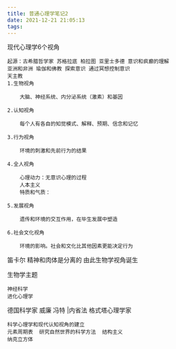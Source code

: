 ```yaml
---
title: 普通心理学笔记2
date: 2021-12-21 21:05:13
tags:
---
```


现代心理学6个视角

    起源：古希腊哲学家 苏格拉底 柏拉图 亚里士多德 意识和疯癫的理解
    亚洲和非洲 瑜伽和佛教 探索意识 通过冥想控制意识
    天主教
    1.生物视角
        
        大脑、神经系统、内分泌系统（激素）和基因

    2.认知视角

        每个人有各自的知觉模式、解释、预期、信念和记忆        
        
    3.行为视角
        
        环境的刺激和先前行为的结果

    4.全人视角
        
        心理动力：无意识心理的过程
        人本主义
        特质和气质：

    5.发展视角

        遗传和环境的交互作用，在毕生发展中塑造
        
    6.社会文化视角
        
        环境的影响。社会和文化比其他因素更能决定行为

笛卡尔 精神和肉体是分离的  由此生物学视角诞生

生物学主题
    
    神经科学
    进化心理学

德国科学家  威廉 冯特 |内省法  格式塔心理学家
    
    科学心理学和现代认知视角的建立
    元素周期表  研究自然世界的科学方法  结构主义
    纳克立方体